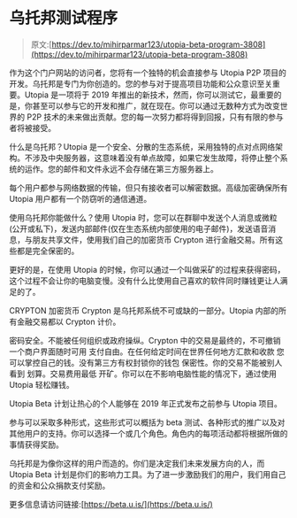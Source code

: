 # 乌托邦测试程序

> 原文:[https://dev.to/mihirparmar123/utopia-beta-program-3808](https://dev.to/mihirparmar123/utopia-beta-program-3808)

作为这个门户网站的访问者，您将有一个独特的机会直接参与 Utopia P2P 项目的开发。乌托邦是专门为你创造的。您的参与对于提高项目功能和公众意识至关重要。Utopia 是一项将于 2019 年推出的新技术，然而，你可以测试它，最重要的是，你甚至可以参与它的开发和推广，就在现在。你可以通过无数种方式为改变世界的 P2P 技术的未来做出贡献。您的每一次努力都将得到回报，只有有限的参与者将被接受。

什么是乌托邦？Utopia 是一个安全、分散的生态系统，采用独特的点对点网络架构。不涉及中央服务器，这意味着没有单点故障，如果它发生故障，将停止整个系统的运作。您的邮件和文件永远不会存储在第三方服务器上。

每个用户都参与网络数据的传输，但只有接收者可以解密数据。高级加密确保所有 Utopia 用户都有一个防窃听的通信通道。

使用乌托邦你能做什么？使用 Utopia 时，您可以在群聊中发送个人消息或微粒(公开或私下)，发送内部邮件(仅在生态系统内部使用的电子邮件)，发送语音消息，与朋友共享文件，使用我们自己的加密货币 Crypton 进行金融交易。所有这些都是完全保密的。

更好的是，在使用 Utopia 的时候，你可以通过一个叫做采矿的过程来获得密码，这个过程不会让你的电脑变慢。没有什么比使用自己喜欢的软件同时赚钱更让人满足的了。

CRYPTON 加密货币
Crypton 是乌托邦系统不可或缺的一部分。Utopia 内部的所有金融交易都以 Crypton 计价。

密码安全。不能被任何组织或政府操纵。Crypton 中的交易是最终的，不可撤销
一个商户界面随时可用
支付自由。在任何给定时间在世界任何地方汇款和收款
您可以掌控自己的钱。没有第三方有权封锁你的钱包
保密性。你的交易不能被别人看到
划算。交易费用最低
开矿。你可以在不影响电脑性能的情况下，通过使用 Utopia 轻松赚钱。

Utopia Beta 计划让热心的个人能够在 2019 年正式发布之前参与 Utopia 项目。

参与可以采取多种形式，这些形式可以概括为 beta 测试、各种形式的推广以及对其他用户的支持。你可以选择一个或几个角色。角色内的每项活动都将根据所做的事情获得奖励。

乌托邦是为像你这样的用户而造的。你们是决定我们未来发展方向的人，而 Utopia Beta 计划是你们的影响力工具。为了进一步激励我们的用户，我们用自己的资金和公众捐款支付奖励。

更多信息请访问链接:[https://beta.u.is/](https://beta.u.is/)